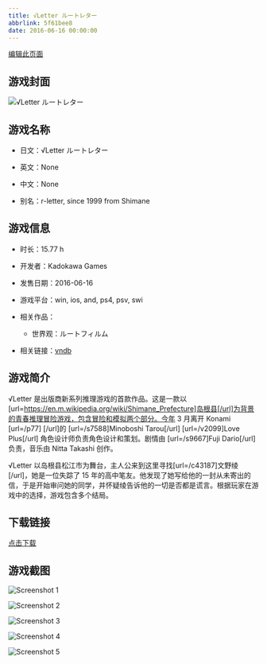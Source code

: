 ```yaml
---
title: √Letter ルートレター
abbrlink: 5f61bee8
date: 2016-06-16 00:00:00
---
```

[编辑此页面](https://github.com/ACG-3/ADV3-source/blob/main/source/_posts/games/%E2%88%9ALetter%20%E3%83%AB%E3%83%BC%E3%83%88%E3%83%AC%E3%82%BF%E3%83%BC.md)

## 游戏封面

![√Letter ルートレター](https://pan.timero.xyz/d/onedrive/img_lib_001/%E2%88%9ALetter%20%E3%83%AB%E3%83%BC%E3%83%88%E3%83%AC%E3%82%BF%E3%83%BC_cover.avif)


## 游戏名称

- 日文：√Letter ルートレター
- 英文：None
- 中文：None

- 别名：r-letter, since 1999 from Shimane


## 游戏信息

- 时长：15.77 h
- 开发者：Kadokawa Games
- 发售日期：2016-06-16
- 游戏平台：win, ios, and, ps4, psv, swi
- 相关作品：
   - 世界观：ルートフィルム

- 相关链接：[vndb](https://vndb.org/v18644)


## 游戏简介

√Letter 是出版商新系列推理游戏的首款作品。这是一款以[url=https://en.m.wikipedia.org/wiki/Shimane_Prefecture]岛根县[/url]为背景的青春推理冒险游戏，包含冒险和模拟两个部分。今年 3 月离开 Konami [url=/p77] [/url]的 [url=/s7588]Minoboshi Tarou[/url] [url=/v2099]Love Plus[/url] 角色设计师负责角色设计和策划。剧情由 [url=/s9667]Fuji Dario[/url] 负责，音乐由 Nitta Takashi 创作。

√Letter 以岛根县松江市为舞台，主人公来到这里寻找[url=/c43187]文野绫[/url]，她是一位失踪了 15 年的高中笔友。他发现了她写给他的一封从未寄出的信，于是开始审问她的同学，并怀疑绫告诉他的一切是否都是谎言。根据玩家在游戏中的选择，游戏包含多个结局。




## 下载链接

[点击下载](https://pan.timero.xyz/onedrive/adv_lib_001/%E2%88%9ALetter%20%E3%83%AB%E3%83%BC%E3%83%88%E3%83%AC%E3%82%BF%E3%83%BC)


## 游戏截图


![Screenshot 1](https://pan.timero.xyz/d/onedrive/img_lib_001/%E2%88%9ALetter%20%E3%83%AB%E3%83%BC%E3%83%88%E3%83%AC%E3%82%BF%E3%83%BC_Screenshot_1.avif)

![Screenshot 2](https://pan.timero.xyz/d/onedrive/img_lib_001/%E2%88%9ALetter%20%E3%83%AB%E3%83%BC%E3%83%88%E3%83%AC%E3%82%BF%E3%83%BC_Screenshot_2.avif)

![Screenshot 3](https://pan.timero.xyz/d/onedrive/img_lib_001/%E2%88%9ALetter%20%E3%83%AB%E3%83%BC%E3%83%88%E3%83%AC%E3%82%BF%E3%83%BC_Screenshot_3.avif)

![Screenshot 4](https://pan.timero.xyz/d/onedrive/img_lib_001/%E2%88%9ALetter%20%E3%83%AB%E3%83%BC%E3%83%88%E3%83%AC%E3%82%BF%E3%83%BC_Screenshot_4.avif)

![Screenshot 5](https://pan.timero.xyz/d/onedrive/img_lib_001/%E2%88%9ALetter%20%E3%83%AB%E3%83%BC%E3%83%88%E3%83%AC%E3%82%BF%E3%83%BC_Screenshot_5.avif)

